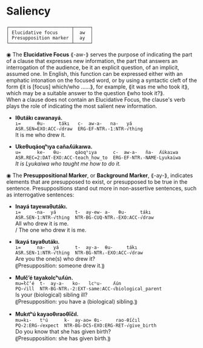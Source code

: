 
# Saliency

```
┌───────────────────────┬──────┐  
│ Elucidative focus     │  aw  │  
│ Presupposition marker │  ay  │ 
└───────────────────────┴──────┘  
```  

◉ The **Elucidative Focus** ⟪-aw-⟫ serves the purpose of indicating the part of a clause that expresses new information, the part that answers an interrogation of the audience, be it an explicit question, of an implicit, assumed one. In English, this function can be expressed either with an emphatic intonation on the focused word, or by using a syntactic cleft of the form ⟪it is [focus] which/who ……⟫, for example, ⟪it was me who took it⟫, which may be a suitable answer to the question ⟪who took it?⟫.  
When a clause does not contain an Elucidative Focus, the clause's verb plays the role of indicating the most salient new information.

  
* **Iθutákı cawanayá.**  
  `ı=      θu-     tákı   c-  aw-a-   na-   yá`  
  `ASR.SEN=EXO:ACC-√draw  ERG-EF-NTRᵢ-1:NTR-√thing`  
  It is me who drew it.  

* **Ukeθuqáoqʰıya cañaʎúkaıwa.**  
  `u=      ke-   θu-     qáoqʰıya      c-  aw-a-   ña-  ʎúkaıwa`  
  `ASR.REC=2:DAT-EXO:ACC-teach_how_to  ERG-EF-NTRᵢ-NAME-Lyukaiwa`  
  *It is Lyukaiwa who taught me how to do it.*

◉ The **Presuppositional Marker**, or **Background Marker**, ⟪-ay-⟫, indicates elements that are presupposed to exist, or presupposed to be true in the sentence. Presuppositions stand out more in non-assertive sentences, such as interrogative sentences:
  
* **Inayá tayewaθutákı.**  
  `ı=     -na-  yá       t-  ay-ew- a-   θu-     tákı`  
  `ASR.SEN-1:NTR-√thing  NTR-BG-CUQ-NTRᵢ-EXO:ACC-√draw`  
  All who drew it is me.  
  / The one who drew it is me.
  
* **Ikayá tayaθutákı.**  
  `ı=      na-   yá      t-  ay-a-  θu-     tákı`  
  `ASR.SEN꞊1:NTR-√thing  NTR-BG-NTRᵢ-EXO:ACC-√draw`  
  Are you the one(s) who drew it?  
  ⸨Presupposition: someone drew it.⸩
  
* **Mułčʼé tayakolcʰuʎún.**  
  `mu=łčʼé  t-  ay-a-   ko-   lcʰu-    ʎún`  
  `PQ꞊√ill  NTR-BG-NTRᵢ-2:EXT-same:ACC-√biological_parent`  
  Is your (biological) sibling ill?  
  ⸨Presupposition: you have a (biological) sibling.⸩
  
* **Mukıtʰú kayaoθıraoθı̋čıl.**  
  `mu=kı-   tʰú      k-  ay-ao= θı-     rao-θı̋čıl`  
  `PQ꞊2:ERG-√expect  NTR-BG-DCS꞊EXO:ERG-RET-√give_birth`  
  Do you know that she has given birth?  
  ⸨Presupposition: she has given birth.⸩


